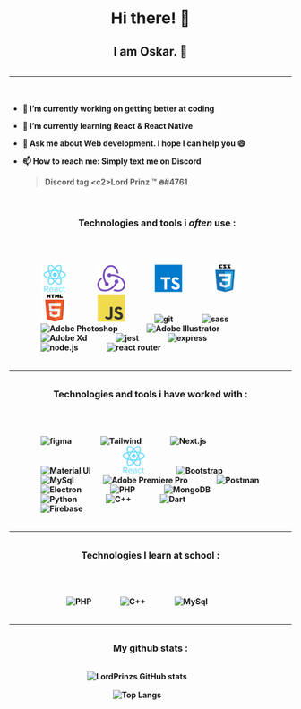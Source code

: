 <div align="center"><h1 style="border-bottom: none; margin-bottom:0"> Hi there! 👋 
  <h2 style="border-bottom: 1px solid #21262d;padding-bottom:2rem;">I am <b>Oskar. 🤠<b></h2>
  <br/>
</div>

- 🔭 I’m currently working on <b>getting better at coding</b>
- 🌱 I’m currently learning <b>React & React Native</b>
- 💬 Ask me about <b>Web development. I hope I can help you 😄 </b>
- 📫 How to reach me: <b>Simply text me on Discord</b>

  > Discord tag <b>\<c2>Lord Prinz ™ 🔥#4761</b>

  <br/>

  <h3 align="center">Technologies and tools i <i><b>often</b></i> use : </h3>

<div style="padding:3rem 3.5rem; border-bottom: 1px solid #21262d;padding-bottom:2rem;">

<a href="https://reactjs.org/" target="_blank" style="margin-right:3rem; margin-top:3rem; text-decoration:none;">
    <img src="https://raw.githubusercontent.com/devicons/devicon/master/icons/react/react-original-wordmark.svg" alt="react" width="50" height="50" />
</a>

  <a href="https://redux.js.org" target="_blank" style="margin-right:3rem; margin-top:3rem; text-decoration:none;">
    <img src="https://raw.githubusercontent.com/devicons/devicon/master/icons/redux/redux-original.svg" alt="redux" width="50" height="50" />
  </a>

  <a href="https://www.typescriptlang.org/" target="_blank" style="margin-right:3rem; margin-top:3rem; text-decoration:none;">
    <img src="https://raw.githubusercontent.com/devicons/devicon/master/icons/typescript/typescript-original.svg" alt="typescript" width="50" height="50" />
  </a>

  <a href="https://www.w3schools.com/css/" target="_blank" style="margin-right:3rem; text-decoration:none; margin-top:3rem;">
    <img src="https://raw.githubusercontent.com/devicons/devicon/master/icons/css3/css3-original-wordmark.svg" alt="css3" width="50" height="50" />
  </a>
  <a href="https://www.w3.org/html/" target="_blank" style="margin-right:3rem; text-decoration:none; margin-top:3rem;">
    <img src="https://raw.githubusercontent.com/devicons/devicon/master/icons/html5/html5-original-wordmark.svg" alt="html5" width="50" height="50" />
  </a>

  <a href="https://developer.mozilla.org/en-US/docs/Web/JavaScript" target="_blank" style="margin-right:3rem; text-decoration:none; margin-top:3rem;">
    <img src="https://raw.githubusercontent.com/devicons/devicon/master/icons/javascript/javascript-original.svg" alt="javascript" width="50" height="50" />
  </a>

  <a href="https://git-scm.com/" target="_blank" style="margin-right:3rem; text-decoration:none;">
    <img src="https://www.vectorlogo.zone/logos/git-scm/git-scm-icon.svg" alt="git" width="50" height="50" />
  </a>

 <a href="https://sass-lang.com/" target="_blank" style="margin-right:3rem; text-decoration:none;">
    <img src="https://upload.wikimedia.org/wikipedia/commons/thumb/9/96/Sass_Logo_Color.svg/1280px-Sass_Logo_Color.svg.png" alt="sass" width="50" height="50" />
  </a>

 <a href="https://www.adobe.com/pl/products/photoshop.html" target="_blank" style="margin-right:3rem; text-decoration:none;">
    <img src="
  https://upload.wikimedia.org/wikipedia/commons/thumb/a/af/Adobe_Photoshop_CC_icon.svg/1051px-Adobe_Photoshop_CC_icon.svg.png" alt="Adobe Photoshop" width="50" height="50" />
  </a>

   <a href="https://www.adobe.com/pl/products/illustrator.html" target="_blank" style="margin-right:3rem; text-decoration:none;">
    <img src="
  https://upload.wikimedia.org/wikipedia/commons/thumb/f/fb/Adobe_Illustrator_CC_icon.svg/2101px-Adobe_Illustrator_CC_icon.svg.png" alt="Adobe Illustrator" width="50" height="50" />
  </a>
   <a href="https://www.adobe.com/pl/products/xd.html" target="_blank" style="margin-right:3rem; text-decoration:none;">
    <img src="
  https://upload.wikimedia.org/wikipedia/commons/thumb/c/c2/Adobe_XD_CC_icon.svg/2101px-Adobe_XD_CC_icon.svg.png" alt="Adobe Xd" width="50" height="50" />
  </a>
    <a href="https://expressjs.com/" target="_blank" style="margin-right:3rem; margin-top:3rem; text-decoration:none;">
    <img src="https://ichi.pro/assets/images/max/724/1*OxrVa522YUsNX36ENw6sNw.png" alt="jest" width="50" height="50"  />
</a>

<a href="https://expressjs.com/" target="_blank" style="margin-right:3rem; margin-top:3rem; text-decoration:none;">
<img src="https://svgur.com/i/931.svg" alt="express" width="50" height="50"  />
</a>

<a href="https://nodejs.org/en/" target="_blank" style="margin-right:3rem; text-decoration:none;">
<img src="
https://seeklogo.com/images/N/nodejs-logo-FBE122E377-seeklogo.com.png" alt="node.js" width="50" height="50" />
  </a>
  <a href="https://reactrouter.com/" target="_blank" style="margin-right:3rem; margin-top:3rem; text-decoration:none;">
<img src="https://iconape.com/wp-content/png_logo_vector/react-router.png" alt="react router" width="50" height="50"  />
</a>

</div>

<h3 align="center" style="margin-top:2rem;">Technologies and tools i <b>have worked</b> with : </h3>

<div style="padding:3rem 3.5rem; border-bottom: 1px solid #21262d;padding-bottom:2rem;">
  <a href="https://www.figma.com/" target="_blank" style="margin-right:3rem; margin-top:3rem; text-decoration:none;">
    <img src="https://www.vectorlogo.zone/logos/figma/figma-icon.svg" alt="figma" width="50" height="50" />
  </a>
    <a href="https://tailwindcss.com/" target="_blank" style="margin-right:3rem; text-decoration:none;">
    <img src="https://github.com/tailwindlabs.png" alt="Tailwind" width="50" height="50" />
  </a>
    <a href="https://nextjs.org/" target="_blank" style="margin-right:3rem; margin-top:3rem; text-decoration:none;">
    <img src="https://upload.wikimedia.org/wikipedia/commons/thumb/8/8e/Nextjs-logo.svg/800px-Nextjs-logo.svg.png" alt="Next.js" width="80" height="50"  />
</a>
<a href="https://material-ui.com/" target="_blank" style="margin-right:3rem; margin-top:3rem; text-decoration:none;">
<img src="https://material-ui.com/static/logo.png" alt="Material UI" width="50" height="50"  />
</a>
<a href="https://reactnative.dev/" target="_blank" style="margin-right:3rem; margin-top:3rem; text-decoration:none;">
<img src="https://raw.githubusercontent.com/devicons/devicon/master/icons/react/react-original-wordmark.svg" alt="React Native" width="50" height="50"  />
</a>
<a href="
https://getbootstrap.com/" target="_blank" style="margin-right:3rem; margin-top:3rem; text-decoration:none;">
<img src="https://upload.wikimedia.org/wikipedia/commons/thumb/b/b2/Bootstrap_logo.svg/2560px-Bootstrap_logo.svg.png" alt="Bootstrap" width="50" height="50"  />
</a>
<a href="https://www.mysql.com/" target="_blank" style="margin-right:3rem; margin-top:3rem; text-decoration:none;">
<img src="https://download.logo.wine/logo/MySQL/MySQL-Logo.wine.png" alt="MySql" width="80" height="50"  />
</a>
<a href="https://www.adobe.com/pl/products/premiere.html" target="_blank" style="margin-right:3rem; margin-top:3rem; text-decoration:none;">
<img src="https://upload.wikimedia.org/wikipedia/commons/thumb/f/f2/Adobe_Premiere_Pro_Logo.svg/512px-Adobe_Premiere_Pro_Logo.svg.png" alt="Adobe Premiere Pro" width="50" height="50"  />
</a>
<a href="https://www.postman.com/" target="_blank" style="margin-right:3rem; margin-top:3rem; text-decoration:none;">
<img src="https://res.cloudinary.com/postman/image/upload/t_team_logo/v1/team/2893aede23f01bfcbd2319326bc96a6ed0524eba759745ed6d73405a3a8b67a8" alt="Postman" width="50" height="50"  />
</a>
<a href="https://www.electronjs.org/" target="_blank" style="margin-right:3rem; margin-top:3rem; text-decoration:none;">
<img src="https://upload.wikimedia.org/wikipedia/commons/thumb/9/91/Electron_Software_Framework_Logo.svg/1024px-Electron_Software_Framework_Logo.svg.png" alt="Electron" width="50" height="50"  />
</a>
<a href="https://www.php.net/" target="_blank" style="margin-right:3rem; margin-top:3rem; text-decoration:none;">
<img src="https://upload.wikimedia.org/wikipedia/commons/thumb/3/31/Webysther_20160423_-_Elephpant.svg/200px-Webysther_20160423_-_Elephpant.svg.png" alt="PHP" width="80" height="50"  />
</a>
<a href="https://www.mongodb.com/" target="_blank" style="margin-right:3rem; margin-top:3rem; text-decoration:none;">
<img src="https://www.svgrepo.com/show/331488/mongodb.svg" alt="MongoDB" width="50" height="50"  />
</a>
<a href="https://www.python.org/" target="_blank" style="margin-right:3rem; margin-top:3rem; text-decoration:none;">
<img src="https://upload.wikimedia.org/wikipedia/commons/thumb/c/c3/Python-logo-notext.svg/2048px-Python-logo-notext.svg.png" alt="Python" width="50" height="50"  />
</a>
<a href="https://isocpp.org/" target="_blank" style="margin-right:3rem; margin-top:3rem; text-decoration:none;">
<img src="https://upload.wikimedia.org/wikipedia/commons/thumb/1/18/ISO_C%2B%2B_Logo.svg/213px-ISO_C%2B%2B_Logo.svg.png" alt="C++" width="50" height="50"  />
</a>
<a href="https://dart.dev/" target="_blank" style="margin-right:3rem; margin-top:3rem; text-decoration:none;">
<img src="https://dartpad.dev/pictures/logo_dart.png" alt="Dart" width="50" height="50"  />
</a>
<a href="https://firebase.google.com/" target="_blank" style="margin-right:3rem; margin-top:3rem; text-decoration:none;">
<img src="https://4.bp.blogspot.com/-rtNRVM3aIvI/XJX_U07Z-II/AAAAAAAAJXY/YpdOo490FTgdKOxM4qDG-2-EzcNFAWkKACK4BGAYYCw/s1600/logo%2Bfirebase%2Bicon.png" alt="Firebase" width="50" height="50"  />
</a>
</div>

<h3 align="center" style="margin-top:2rem;">Technologies I <b>learn</b> at school : </h3>
<div style="padding:3rem 3.5rem; border-bottom: 1px solid #21262d;padding-bottom:2rem; text-align:center;">
<a href="https://www.php.net/" target="_blank" style="margin-right:3rem; margin-top:3rem; text-decoration:none;">
<img src="https://upload.wikimedia.org/wikipedia/commons/thumb/3/31/Webysther_20160423_-_Elephpant.svg/200px-Webysther_20160423_-_Elephpant.svg.png" alt="PHP" width="80" height="50"  />
</a>
<a href="https://isocpp.org/" target="_blank" style="margin-right:3rem; margin-top:3rem; text-decoration:none;">
<img src="https://upload.wikimedia.org/wikipedia/commons/thumb/1/18/ISO_C%2B%2B_Logo.svg/213px-ISO_C%2B%2B_Logo.svg.png" alt="C++" width="50" height="50"  />
</a>
<a href="https://www.mysql.com/" target="_blank" style="margin-right:3rem; margin-top:3rem; text-decoration:none;">
<img src="https://download.logo.wine/logo/MySQL/MySQL-Logo.wine.png" alt="MySql" width="80" height="50"  />
</a>
</div>

<h3 align="center" style="margin:2rem auto;">My github <b>stats</b> : </h3>
<div style="text-align:center">
<a href="LordPrinzs GitHub stats](https://github-readme-stats.vercel.app/api?username=LordPrinz&theme=radical" target="_blank" style="margin-right:3rem; margin-top:3rem; text-decoration:none;">
<img src="https://github-readme-stats.vercel.app/api?username=LordPrinz&theme=radical" alt="LordPrinzs GitHub stats"/>
</a>
<br/>
<a href="https://github.com/anuraghazra/github-readme-stat" target="_blank" style="margin-right:3rem; text-decoration:none;">
<img src="https://github-readme-stats.vercel.app/api/top-langs/?username=LordPrinz&layout=compact&theme=radical" alt="Top Langs" style=" margin-top:1rem;"/>
</a>
</div>
